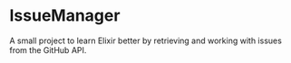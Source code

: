 # IssueManager

A small project to learn Elixir better by retrieving and working with issues from the GitHub API.
